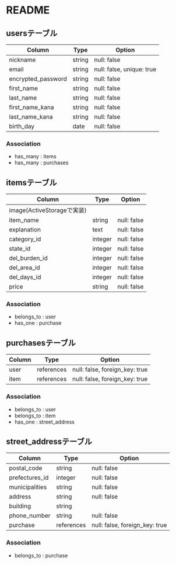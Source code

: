 # README

## usersテーブル

| Column | Type | Option |
| ------ | ---- | ------ |
| nickname | string | null: false |
| email | string | null: false, unique: true |
| encrypted_password | string | null: false |
| first_name | string | null: false |
| last_name | string | null: false |
| first_name_kana | string | null: false |
| last_name_kana | string | null: false |
| birth_day | date | null: false |

### Association

- has_many : items
- has_many : purchases


## itemsテーブル

| Column | Type | Option |
| ------ | ---- | ------ |
| image(ActiveStorageで実装)|  |  |
| item_name | string | null: false |
| explanation | text | null: false |
| category_id | integer | null: false |
| state_id | integer | null: false |
| del_burden_id | integer | null: false |
| del_area_id | integer | null: false |
| del_days_id | integer | null: false |
| price | string | null: false |

### Association

- belongs_to : user
- has_one : purchase


## purchasesテーブル

| Column | Type | Option |
| ------ | ---- | ------ |
| user | references | null: false, foreign_key: true |
| item | references | null: false, foreign_key: true |

### Association

- belongs_to : user
- belongs_to : item
- has_one : street_address


## street_addressテーブル

| Column | Type | Option |
| ------ | ---- | ------ |
| postal_code | string | null: false |
| prefectures_id | integer | null: false |
| municipalities | string | null: false |
| address | string | null: false |
| building | string |  |
| phone_number | string | null: false |
| purchase | references | null: false, foreign_key: true |

### Association

- belongs_to : purchase
